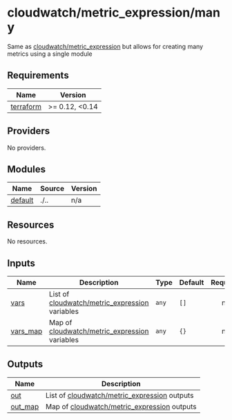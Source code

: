 # cloudwatch/metric_expression/many

Same as [cloudwatch/metric_expression](./..) but allows for creating many metrics using a single module

<!-- prettier-ignore-start -->
<!-- BEGIN_TF_DOCS -->
## Requirements

| Name | Version |
|------|---------|
| <a name="requirement_terraform"></a> [terraform](#requirement\_terraform) | >= 0.12, <0.14 |

## Providers

No providers.

## Modules

| Name | Source | Version |
|------|--------|---------|
| <a name="module_default"></a> [default](#module\_default) | ./.. | n/a |

## Resources

No resources.

## Inputs

| Name | Description | Type | Default | Required |
|------|-------------|------|---------|:--------:|
| <a name="input_vars"></a> [vars](#input\_vars) | List of [cloudwatch/metric\_expression](./..) variables | `any` | `[]` | no |
| <a name="input_vars_map"></a> [vars\_map](#input\_vars\_map) | Map of [cloudwatch/metric\_expression](./..) variables | `any` | `{}` | no |

## Outputs

| Name | Description |
|------|-------------|
| <a name="output_out"></a> [out](#output\_out) | List of [cloudwatch/metric\_expression](./..) outputs |
| <a name="output_out_map"></a> [out\_map](#output\_out\_map) | Map of [cloudwatch/metric\_expression](./..) outputs |
<!-- END_TF_DOCS -->
<!-- prettier-ignore-end -->
